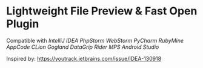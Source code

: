 # Lightweight File Preview & Fast Open Plugin
  
Compatible with _IntelliJ IDEA  PhpStorm  WebStorm  PyCharm  RubyMine  AppCode  CLion  Gogland  DataGrip  Rider  MPS  Android Studio_

Inspired by: https://youtrack.jetbrains.com/issue/IDEA-130918
